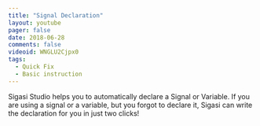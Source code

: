 ```yaml
---
title: "Signal Declaration"
layout: youtube
pager: false
date: 2018-06-28
comments: false
videoid: WNGLU2Cjpx0
tags:
  - Quick Fix
  - Basic instruction
---
```

Sigasi Studio helps you to automatically declare a Signal or Variable.
If you are using a signal or a variable, but you forgot to declare it, Sigasi can write the declaration for you in just two clicks!
